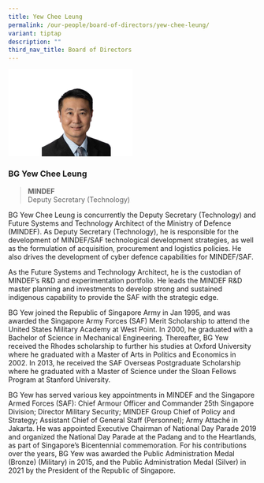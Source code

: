```yaml
---
title: Yew Chee Leung
permalink: /our-people/board-of-directors/yew-chee-leung/
variant: tiptap
description: ""
third_nav_title: Board of Directors
---
```

<p></p>
<div class="isomer-image-wrapper">
<img style="width: 50%;" height="auto" width="100%" alt="" src="/images/CVPL_Website_BOD_Team_Photo.png">
</div>
<h3><strong>BG Yew Chee Leung</strong></h3>
<blockquote>
<p><strong>MINDEF</strong>
<br>Deputy Secretary (Technology)</p>
</blockquote>
<p>BG Yew Chee Leung is concurrently the Deputy Secretary (Technology) and
Future Systems and Technology Architect of the Ministry of Defence (MINDEF).
As Deputy Secretary (Technology), he is responsible for the development
of MINDEF/SAF technological development strategies, as well as the formulation
of acquisition, procurement and logistics policies. He also drives the
development of cyber defence capabilities for MINDEF/SAF.</p>
<p></p>
<p>As the Future Systems and Technology Architect, he is the custodian of
MINDEF’s R&amp;D and experimentation portfolio. He leads the MINDEF R&amp;D
master planning and investments to develop strong and sustained indigenous
capability to provide the SAF with the strategic edge.</p>
<p></p>
<p>BG Yew joined the Republic of Singapore Army in Jan 1995, and was awarded
the Singapore Army Forces (SAF) Merit Scholarship to attend the United
States Military Academy at West Point. In 2000, he graduated with a Bachelor
of Science in Mechanical Engineering. Thereafter, BG Yew received the Rhodes
scholarship to further his studies at Oxford University where he graduated
with a Master of Arts in Politics and Economics in 2002. In 2013, he received
the SAF Overseas Postgraduate Scholarship where he graduated with a Master
of Science under the Sloan Fellows Program at Stanford University.</p>
<p></p>
<p>BG Yew has served various key appointments in MINDEF and the Singapore
Armed Forces (SAF): Chief Armour Officer and Commander 25th Singapore Division;
Director Military Security; MINDEF Group Chief of Policy and Strategy;
Assistant Chief of General Staff (Personnel); Army Attaché in Jakarta.
He was appointed Executive Chairman of National Day Parade 2019 and organized
the National Day Parade at the Padang and to the Heartlands, as part of
Singapore’s Bicentennial commemoration. For his contributions over the
years, BG Yew was awarded the Public Administration Medal (Bronze) (Military)
in 2015, and the Public Administration Medal (Silver) in 2021 by the President
of the Republic of Singapore.</p>